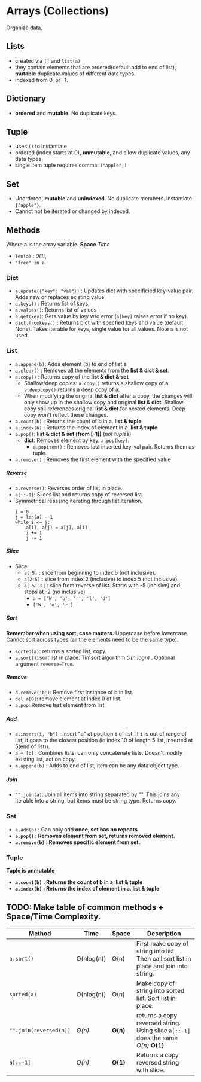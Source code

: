 # Arrays (Collections)

Organize data.

## Lists

- created via `[]` and `list(a)`
- they contain elements that are ordered(default add to end of list), **mutable** duplicate values of different data types.
- indexed from 0, or -1.

## Dictionary

- **ordered** and **mutable**. No duplicate keys.

## Tuple

- uses `()` to instantiate
- ordered (index starts at 0), **unmutable**, and allow duplicate values, any data types
- single item tuple requires comma: `("apple",)`

## Set

- Unordered, **mutable** and **unindexed**. No duplicate members. instantiate `{"apple"}`.
- Cannot not be iterated or changed by indexed.

## Methods

Where a is the array variable.
**Space**
_Time_

- `len(a)` : _0(1)_,
- `"free" in a`

### Dict

- `a.update({"key": "val"})` : Updates dict with specificied key-value pair. Adds new or replaces existing value.
- `a.keys()` : Returns list of keys.
- `a.values()`: Returns list of values
- `a.get(key)`: Gets value by key w/o error (`a[key]` raises error if no key).
- `dict.fromkeys()` : Returns dict with specfied keys and value (default None). Takes iterable for keys, single value for all values. Note `a` is not used.

### List

- `a.append(b)`: Adds element (b) to end of list a
- `a.clear()` : Removes all the elements from the **list & dict & set**.
- `a.copy()` : Returns copy of the **list & dict & set**
  - Shallow/deep copies: `a.copy()` returns a shallow copy of a. `a.deepcopy()` returns a deep copy of a.
  - When modifying the original **list & dict** after a copy, the changes will only show up in the shallow copy and original **list & dict**. Shallow copy still references original **list & dict** for nested elements. Deep copy won't reflect these changes.
- `a.count(b)` : Returns the count of b in a. **list & tuple**
- `a.index(b)` : Returns the index of element in a. **list & tuple**
- `a.pop()`: **list & dict & set (from [-1])** (_not tuples_)
  - **dict**: Removes element by key. `a.pop(key)`.
    - `a.popitem()` : Removes last inserted key-val pair. Returns them as tuple.
- `a.remove()` : Removes the first element with the specified value

##### Reverse

- `a.reverse()`: Reverses order of list in place.
- `a[::-1]`: Slices list and returns copy of reversed list.
- Symmetrical reassing iterating through list iteration.
  ```
  i = 0
  j = len(a) - 1
  while i <= j:
      a[i], a[j] = a[j], a[i]
      i += 1
      j -= 1
  ```

##### Slice

- Slice:
  - `a[:5]` : slice from beginning to index 5 (not inclusive).
  - `a[2:5]` : slice from index 2 (inclusive) to index 5 (not inclusive).
  - `a[-5:-2]` : slice from reverse of list. Starts with -5 (inclsive) and stops at -2 (no inclusive).
    - `a = ['W', 'o', 'r', 'l', 'd']`
    - `['W', 'o', 'r']`

##### Sort

**Remember when using sort, case matters.** Uppercase before lowercase. Cannot sort across types (all the elements need to be the same type).

- `sorted(a)`: returns a sorted list, copy.
- `a.sort()`: sort list in place. Timsort algorithm _O(n.logn)_ . Optional argument `reverse=True`.

##### Remove

- `a.remove('b')`: Remove first instance of b in list.
- `del a[0]`: remove element at index 0 of list.
- `a.pop`: Remove last element from list.

##### Add

- `a.insert(i, "b")` : Insert "b" at position `i` of list. If `i` is out of range of list, it goes to the closest position (ie index 10 of length 5 list, inserted at 5(end of list)).
- `a + [b]` : Combines lists, can only concatenate lists. Doesn't modify existing list, act on copy.
- `a.append(b)` : Adds to end of list, item can be any data object type.

##### Join

- `"".join(a)`: Join all items into string separated by "". This joins any iterable into a string, but items must be string type. Returns copy.

### Set

- `a.add(b)` : Can only add <b> once, set has no repeats.
- `a.pop()` : Removes element from set, returns removed element.
- `a.remove(b)` : Removes specific element from set.

### Tuple

**Tuple is unmutable**

- `a.count(b)` : Returns the count of b in a. **list & tuple**
- `a.index(b)` : Returns the index of element in a. **list & tuple**

## TODO: Make table of common methods + Space/Time Complexity.

| Method                 | Time       | Space    | Description                                                                             |
| ---------------------- | ---------- | -------- | --------------------------------------------------------------------------------------- |
| `a.sort()`             | O(nlog(n)) | O(n)     | First make copy of string into list. Then call sort list in place and join into string. |
| `sorted(a)`            | O(nlog(n)) | O(n)     | Make copy of string into sorted list. Sort list in place.                               |
| `"".join(reversed(a))` | _O(n)_     | **O(n)** | returns a copy reversed string. Using slice `a[::-1]` does the same _O(n)_ **O(1)**.    |
| `a[::-1]`              | _O(n)_     | **O(1)** | Returns a copy reversed string with slice.                                              |
